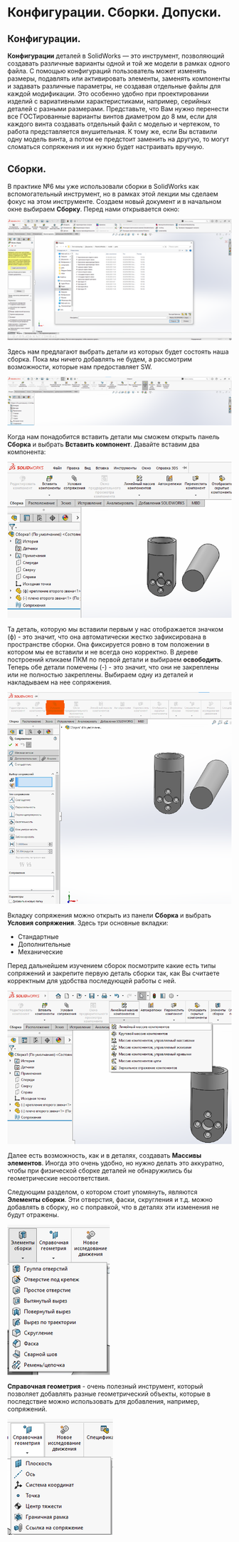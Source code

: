 # Конфигурации. Сборки. Допуски.
## Конфигурации.

**Конфигурации** деталей в SolidWorks — это инструмент, позволяющий создавать различные варианты одной и той же модели в рамках одного файла. С помощью конфигураций пользователь может изменять размеры, подавлять или активировать элементы, заменять компоненты и задавать различные параметры, не создавая отдельные файлы для каждой модификации. Это особенно удобно при проектировании изделий с вариативными характеристиками, например, серийных деталей с разными размерами. Представьте, что Вам нужно перенести все ГОСТированные варианты винтов диаметром до 8 мм, если для каждого винта создавать отдельный файл с моделью и чертежом, то работа представляется внушительная. К тому же, если Вы вставили одну модель винта, а потом ее предстоит заменить на другую, то могут сломаться сопряжения и их нужно будет настраивать вручную.

## Сборки.

В практике №6 мы уже использовали сборки в SolidWorks как вспомогательный инструмент, но в рамках этой лекции мы сделаем фокус на этом инструменте. Создаем новый документ и в начальном окне выбираем **Сборку**. Перед нами открывается окно:

![alt text](image.png)

Здесь нам предлагают выбрать детали из которых будет состоять наша сборка. Пока мы ничего добавлять не будем, а рассмотрим возможности, которые нам предоставляет SW. 

![alt text](image-1.png)

Когда нам понадобится вставить детали мы сможем открыть панель **Сборка** и выбрать **Вставить компонент**. Давайте вставим два компонента:

![alt text](image-2.png)

Та деталь, которую мы вставили первым у нас отображается значком (ф) - это значит, что она автоматически жестко зафиксирована в пространстве сборки. Она фиксируется ровно в том положении в котором мы ее вставили и не всегда оно корректно. В дереве построений кликаем ПКМ по первой детали и выбираем **освободить**. Теперь обе детали помечены (-) - это значит, что они не закреплены или не полностью закреплены. Выбираем одну из деталей и накладываем на нее сопряжения.

![alt text](image-3.png)

Вкладку сопряжения можно открыть из панели **Сборка** и выбрать **Условия сопряжения**. Здесь три основные вкладки: 
- Стандартные
- Дополнительные
- Механические

Перед дальнейшем изучением сборок посмотрите какие есть типы сопряжений и закрепите первую деталь сборки так, как Вы считаете корректным для удобства последующей работы с ней. 

![alt text](image-4.png)

Далее есть возможность, как и в деталях, создавать **Массивы элементов**. Иногда это очень удобно, но нужно делать это аккуратно,  чтобы при физической сборке деталей не обнаружились бы геометрические несоответствия.

Следующим разделом, о котором стоит упомянуть, являются **Элементы сборки**. Эти отверстия, фаски, скругления и т.д. можно добавлять в сборку, но с поправкой, что в деталях эти изменения не будут отражены. 

![alt text](image-5.png)

**Справочная геометрия** - очень полезный инструмент, который позволяет добавлять разные геометрический объекты, которые в последствие можно использовать для добавления, например, сопряжений.

![alt text](image-6.png)

